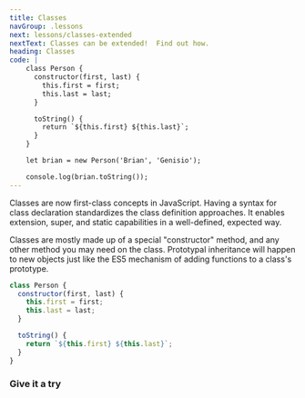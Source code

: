 ```yaml
---
title: Classes
navGroup: .lessons
next: lessons/classes-extended
nextText: Classes can be extended!  Find out how.
heading: Classes
code: |
    class Person {
      constructor(first, last) {
        this.first = first;
        this.last = last;
      }

      toString() {
        return `${this.first} ${this.last}`;
      }
    }    

    let brian = new Person('Brian', 'Genisio');

    console.log(brian.toString());
---
```


Classes are now first-class concepts in JavaScript.  Having a syntax for class declaration standardizes the class definition approaches.  It enables extension, super, and static capabilities in a well-defined, expected way.

Classes are mostly made up of a special "constructor" method, and any other method you may need on the class.  Prototypal inheritance will happen to new objects just like the ES5 mechanism of adding functions to a class's prototype.

```javascript
class Person {
  constructor(first, last) {
    this.first = first;
    this.last = last;
  }

  toString() {
    return `${this.first} ${this.last}`;
  }
}
```

### Give it a try
